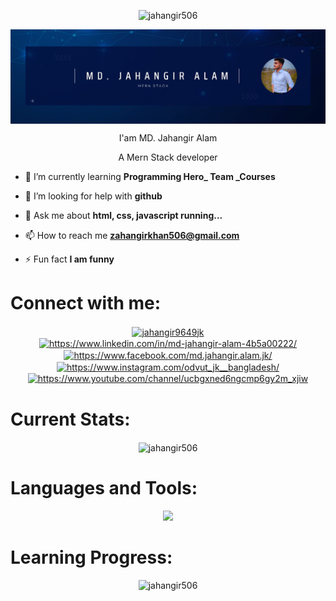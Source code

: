 <p align="center"> <img src="https://komarev.com/ghpvc/?username=jahangir506&label=Profile%20views&color=0e75b6&style=flat" alt="jahangir506" /> </p>

<img align="center" width="900" src="https://raw.githubusercontent.com/Jahangir506/Jahangir506/main/assets/cover/cover/cover.png"/>

<p align="center">I'am MD. Jahangir Alam</p>
<p align="center">A Mern Stack developer </p>



- 🌱 I’m currently learning **Programming Hero\_ Team \_Courses**

- 🤝 I’m looking for help with **github**

- 💬 Ask me about **html, css, javascript running...**

- 📫 How to reach me **zahangirkhan506@gmail.com**

- ⚡ Fun fact **I am funny**

# Connect with me:

<p align="center">
<a href="https://twitter.com/jahangir9649jk" target="blank"><img align="center" src="https://raw.githubusercontent.com/rahuldkjain/github-profile-readme-generator/master/src/images/icons/Social/twitter.svg" alt="jahangir9649jk" height="30" width="40" /></a>
<a href="https://linkedin.com/in/https://www.linkedin.com/in/md-jahangir-alam-4b5a00222/" target="blank"><img align="center" src="https://raw.githubusercontent.com/rahuldkjain/github-profile-readme-generator/master/src/images/icons/Social/linked-in-alt.svg" alt="https://www.linkedin.com/in/md-jahangir-alam-4b5a00222/" height="30" width="40" /></a>
<a href="https://fb.com/https://www.facebook.com/md.jahangir.alam.jk/" target="blank"><img align="center" src="https://raw.githubusercontent.com/rahuldkjain/github-profile-readme-generator/master/src/images/icons/Social/facebook.svg" alt="https://www.facebook.com/md.jahangir.alam.jk/" height="30" width="40" /></a>
<a href="https://instagram.com/https://www.instagram.com/odvut_jk__bangladesh/" target="blank"><img align="center" src="https://raw.githubusercontent.com/rahuldkjain/github-profile-readme-generator/master/src/images/icons/Social/instagram.svg" alt="https://www.instagram.com/odvut_jk__bangladesh/" height="30" width="40" /></a>
<a href="https://www.youtube.com/c/https://www.youtube.com/channel/ucbgxned6ngcmp6gy2m_xjiw" target="blank"><img align="center" src="https://raw.githubusercontent.com/rahuldkjain/github-profile-readme-generator/master/src/images/icons/Social/youtube.svg" alt="https://www.youtube.com/channel/ucbgxned6ngcmp6gy2m_xjiw" height="30" width="40" /></a>
</p>

# Current Stats:

<p align="center"><img align="center" src="https://github-readme-streak-stats.herokuapp.com/?user=jahangir506&" alt="jahangir506" />
</p>

# Languages and Tools:

<p align="center">
  <a href="https://skillicons.dev">
    <img src="https://skillicons.dev/icons?i=html,css,tailwind,js,git,kubernetes,docker,c,vim" />
  </a>
</p>

# Learning Progress:

<p align="center">
<img width="400"  src="https://github-readme-stats.vercel.app/api/top-langs?username=jahangir506&show_icons=true&locale=en&layout=compact" alt="jahangir506" />
</p>

